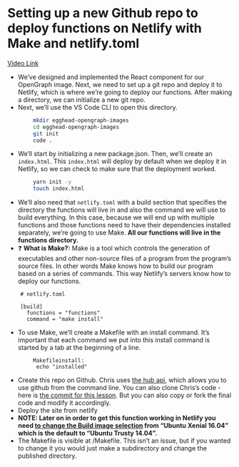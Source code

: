 # Setting up a new Github repo to deploy functions on Netlify with Make and netlify.toml

[Video Link](https://egghead.io/lessons/git-setting-up-a-new-github-repo-to-deploy-functions-on-netlify-with-make-and-netlify-toml)

- We&rsquo;ve designed and implemented the React component for our OpenGraph image. Next, we need to set up a git repo and deploy it to Netlify, which is where we&rsquo;re going to deploy our functions. After making a directory, we can initialize a new git repo.
- Next, we&rsquo;ll use the VS Code CLI to open this directory.

``` bash
        mkdir egghead-opengraph-images
        cd egghead-opengraph-images
        git init
        code .
```

- We&rsquo;ll start by initializing a new package.json. Then, we&rsquo;ll create an `index.html`. This `index.html` will deploy by default when we deploy it in Netlify, so we can check to make sure that the deployment worked.

``` bash
        yarn init -y
        touch index.html
```

- We&rsquo;ll also need that `netlify.toml` with a build section that specifies the directory the functions will live in and also the command we will use to build everything. In this case, because we will end up with multiple functions and those functions need to have their dependencies installed separately, we&rsquo;re going to use Make. **All our functions will live in the functions directory.**
- ❓ **What is Make?:** Make is a tool which controls the generation of executables and other non-source files of a program from the program&rsquo;s source files. In other words Make knows how to build our program based on a series of commands. This way Netlify&rsquo;s servers know how to deploy our functions.

```
    # netlify.toml

    [build]
      functions = "functions"
      command = "make install"
```

- To use Make, we&rsquo;ll create a Makefile with an install command. It&rsquo;s important that each command we put into this install command is started by a tab at the beginning of a line.

```
        Makefileinstall:
         echo "installed"
```

- Create this repo on Github. Chris uses [the hub api](https://hub.github.com), which allows you to use github from the command line. You can also clone Chris&rsquo;s code - here is [the commit for this lesson](https://github.com/christopherbiscardi/egghead-opengraph-images/tree/473d3883fd525c6c5d6391a6e16f8356b8666a42). But you can also copy or fork the final code and modify it accordingly.
- Deploy the site from netlify
- **NOTE: Later on in order to get this function working in Netlify you need [to change the Build image selection](https://docs.netlify.com/configure-builds/get-started/#build-image-selection) from &ldquo;Ubuntu Xenial 16.04&rdquo; which is the default to &ldquo;Ubuntu Trusty 14.04&rdquo;.**
- The Makefile is visible at /Makefile. This isn&rsquo;t an issue, but if you wanted to change it you would just make a subdirectory and change the published directory.
